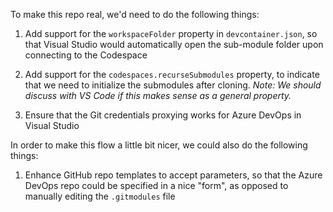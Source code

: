 To make this repo real, we'd need to do the following things:

1. Add support for the `workspaceFolder` property in `devcontainer.json`, so that Visual Studio would automatically open the sub-module folder upon connecting to the Codespace

1. Add support for the `codespaces.recurseSubmodules` property, to indicate that we need to initialize the submodules after cloning. _Note: We should discuss with VS Code if this makes sense as a general property._

1. Ensure that the Git credentials proxying works for Azure DevOps in Visual Studio

In order to make this flow a little bit nicer, we could also do the following things:

1. Enhance GitHub repo templates to accept parameters, so that the Azure DevOps repo could be specified in a nice "form", as opposed to manually editing the `.gitmodules` file